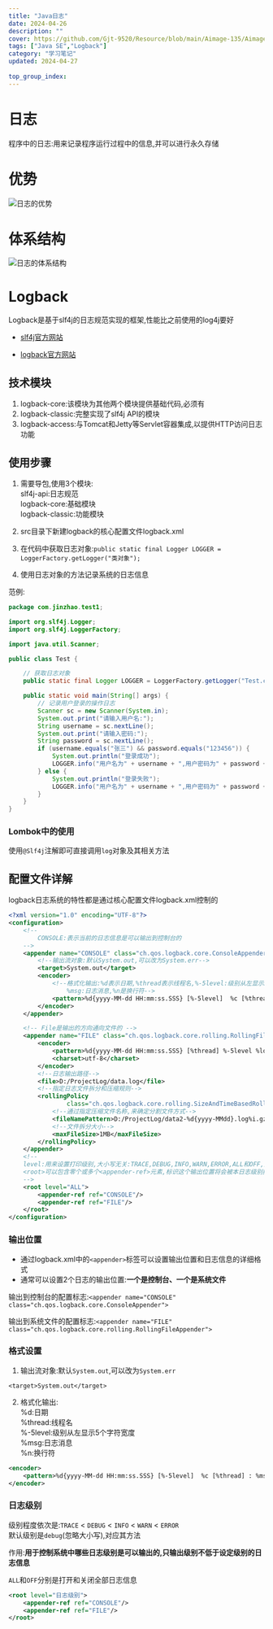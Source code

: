 ```yaml
---
title: "Java日志"
date: 2024-04-26
description: ""
cover: https://github.com/Gjt-9520/Resource/blob/main/Aimage-135/Aimage134.jpg?raw=true
tags: ["Java SE","Logback"]
category: "学习笔记"
updated: 2024-04-27
 
top_group_index: 
---
```


# 日志

程序中的日志:用来记录程序运行过程中的信息,并可以进行永久存储

# 优势

![日志的优势](../images/日志的优势.png)

# 体系结构

![日志的体系结构](../images/日志体系结构.png)

# Logback

Logback是基于slf4j的日志规范实现的框架,性能比之前使用的log4j要好

- [slf4j官方网站](https://www.slf4j.org/index.html)

- [logback官方网站](https://logback.qos.ch/index.html)

## 技术模块

1. logback-core:该模块为其他两个模块提供基础代码,必须有
2. logback-classic:完整实现了slf4j API的模块
3. logback-access:与Tomcat和Jetty等Servlet容器集成,以提供HTTP访问日志功能

## 使用步骤

1. 需要导包,使用3个模块:              
slf4j-api:日志规范           
logback-core:基础模块          
logback-classic:功能模块            

2. src目录下新建logback的核心配置文件logback.xml

3. 在代码中获取日志对象:`public static final Logger LOGGER = LoggerFactory.getLogger("类对象");`

4. 使用日志对象的方法记录系统的日志信息

范例:

```java
package com.jinzhao.test1;

import org.slf4j.Logger;
import org.slf4j.LoggerFactory;

import java.util.Scanner;

public class Test {

    // 获取日志对象
    public static final Logger LOGGER = LoggerFactory.getLogger("Test.class");

    public static void main(String[] args) {
        // 记录用户登录的操作日志
        Scanner sc = new Scanner(System.in);
        System.out.print("请输入用户名:");
        String username = sc.nextLine();
        System.out.print("请输入密码:");
        String password = sc.nextLine();
        if (username.equals("张三") && password.equals("123456")) {
            System.out.println("登录成功");
            LOGGER.info("用户名为" + username + ",用户密码为" + password + ",登录成功");
        } else {
            System.out.println("登录失败");
            LOGGER.info("用户名为" + username + ",用户密码为" + password + ",登录失败");
        }
    }
}
```

### Lombok中的使用

使用`@Slf4j`注解即可直接调用`log`对象及其相关方法

## 配置文件详解

logback日志系统的特性都是通过核心配置文件logback.xml控制的

```xml
<?xml version="1.0" encoding="UTF-8"?>
<configuration>
    <!--
        CONSOLE:表示当前的日志信息是可以输出到控制台的
    -->
    <appender name="CONSOLE" class="ch.qos.logback.core.ConsoleAppender">
        <!--输出流对象:默认System.out,可以改为System.err-->
        <target>System.out</target>
        <encoder>
            <!--格式化输出:%d表示日期,%thread表示线程名,%-5level:级别从左显示5个字符宽度
                %msg:日志消息,%n是换行符-->
            <pattern>%d{yyyy-MM-dd HH:mm:ss.SSS} [%-5level]  %c [%thread] : %msg%n</pattern>
        </encoder>
    </appender>

    <!-- File是输出的方向通向文件的 -->
    <appender name="FILE" class="ch.qos.logback.core.rolling.RollingFileAppender">
        <encoder>
            <pattern>%d{yyyy-MM-dd HH:mm:ss.SSS} [%thread] %-5level %logger{36} - %msg%n</pattern>
            <charset>utf-8</charset>
        </encoder>
        <!--日志输出路径-->
        <file>D:/ProjectLog/data.log</file>
        <!--指定日志文件拆分和压缩规则-->
        <rollingPolicy
                class="ch.qos.logback.core.rolling.SizeAndTimeBasedRollingPolicy">
            <!--通过指定压缩文件名称,来确定分割文件方式-->
            <fileNamePattern>D:/ProjectLog/data2-%d{yyyy-MMdd}.log%i.gz</fileNamePattern>
            <!--文件拆分大小-->
            <maxFileSize>1MB</maxFileSize>
        </rollingPolicy>
    </appender>
    <!--
    level:用来设置打印级别,大小写无关:TRACE,DEBUG,INFO,WARN,ERROR,ALL和OFF,默认debug
    <root>可以包含零个或多个<appender-ref>元素,标识这个输出位置将会被本日志级别控制
    -->
    <root level="ALL">
        <appender-ref ref="CONSOLE"/>
        <appender-ref ref="FILE"/>
    </root>
</configuration>
```

### 输出位置

- 通过logback.xml中的`<appender>`标签可以设置输出位置和日志信息的详细格式
- 通常可以设置2个日志的输出位置:**一个是控制台、一个是系统文件**

输出到控制台的配置标志:`<appender name="CONSOLE" class="ch.qos.logback.core.ConsoleAppender">`

输出到系统文件的配置标志:`<appender name="FILE" class="ch.qos.logback.core.rolling.RollingFileAppender">`

### 格式设置

1. 输出流对象:默认`System.out`,可以改为`System.err`                 

`<target>System.out</target>`

2. 格式化输出:     
%d:日期                 
%thread:线程名                       
%-5level:级别从左显示5个字符宽度               
%msg:日志消息                    
%n:换行符  

```xml
<encoder>
    <pattern>%d{yyyy-MM-dd HH:mm:ss.SSS} [%-5level]  %c [%thread] : %msg%n</pattern>
</encoder>
```

### 日志级别

级别程度依次是:`TRACE` < `DEBUG` < `INFO` < `WARN` < `ERROR`              
默认级别是`debug`(忽略大小写),对应其方法
 
作用:**用于控制系统中哪些日志级别是可以输出的,只输出级别不低于设定级别的日志信息**

`ALL`和`OFF`分别是打开和关闭全部日志信息

```xml
<root level="日志级别">
    <appender-ref ref="CONSOLE"/>
    <appender-ref ref="FILE"/>
</root>
```